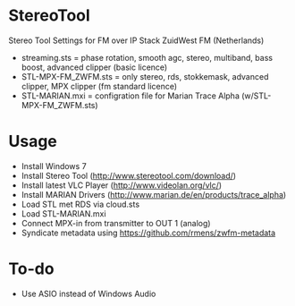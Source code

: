 # StereoTool
Stereo Tool Settings for FM over IP Stack ZuidWest FM (Netherlands)

- streaming.sts = phase rotation, smooth agc, stereo, multiband, bass boost, advanced clipper (basic licence)
- STL-MPX-FM_ZWFM.sts = only stereo, rds, stokkemask, advanced clipper, MPX clipper (fm standard licence)
- STL-MARIAN.mxi = configration file for Marian Trace Alpha (w/STL-MPX-FM_ZWFM.sts)

# Usage
- Install Windows 7
- Install Stereo Tool (http://www.stereotool.com/download/)
- Install latest VLC Player (http://www.videolan.org/vlc/)
- Install MARIAN Drivers (http://www.marian.de/en/products/trace_alpha)
- Load STL met RDS via cloud.sts
- Load STL-MARIAN.mxi
- Connect MPX-in from transmitter to OUT 1 (analog)
- Syndicate metadata using https://github.com/rmens/zwfm-metadata

# To-do
- Use ASIO instead of Windows Audio
